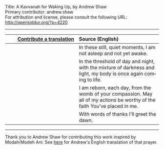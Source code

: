 <html>
<head></head>
<body>
Title: A Kavvanah for Waking Up, by Andrew Shaw<br />
Primary contributor: andrew.shaw<br />
For attribution and license, please consult the following URL: <a href="http://opensiddur.org/?p=4220">http://opensiddur.org/?p=4220</a>
<p />
<hr />

<table style="margin-left: auto;margin-right: auto;" class="draggable">
<thead><tr><th id="x" style="text-align: right;"><a href="https://opensiddur.org/contributing/upload/">Contribute a translation</a></th><th style="text-align: left;">Source (English)</th></tr></thead>
<tbody>
<tr><td style="vertical-align:top;" width="46%">
<div class="liturgy" lang="he">

</span></div></td>
 
<td style="vertical-align:top;" width="53%">
<div class="english" lang="en">
In these still, quiet moments,
I am not asleep
and not yet awake.
</div></td></tr>


<tr><td style="vertical-align:top;" width="46%">
<div class="liturgy" lang="he">

</span></div></td>
 
<td style="vertical-align:top;" width="53%">
<div class="english" lang="en">
In the threshold of day and night,
with the mixture of darkness and light,
my body is once again coming to life.
</div></td></tr>


<tr><td style="vertical-align:top;" width="46%">
<div class="liturgy" lang="he">

</span></div></td>
 
<td style="vertical-align:top;" width="53%">
<div class="english" lang="en">
I am reborn, each day,
from the womb of your compassion.
May all of my actions
be worthy of the faith You've placed in me.
</div></td></tr>


<tr><td style="vertical-align:top;" width="46%">
<div class="liturgy" lang="he">

</span></div></td>
 
<td style="vertical-align:top;" width="53%">
<div class="english" lang="en">
With words of thanks I'll greet the dawn.
</div></td></tr>
</tbody></table>

<hr />

Thank you to Andrew Shaw for contributing this work inspired by Modah/Modeh Ani. See <a href="https://opensiddur.org/prayers/solilunar/everyday/daytime/birkhot-hashahar/modah-modeh-ani-translation-by-andrew-shaw/">here</a> for Andrew's English translation of that prayer.
</body>
</html>